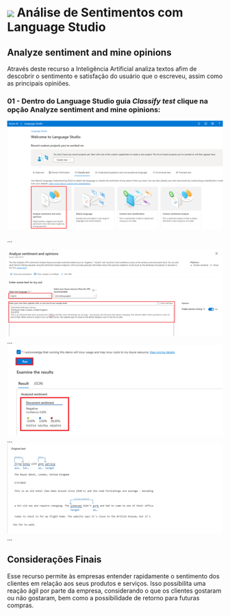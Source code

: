 <h1>
    <a href="https://www.dio.me/">
     <img align="center" width="60px" src="https://hermes.dio.me/lab_projects/badges/dc92e499-6ec6-4c82-af3f-00c40538ca80.png"></a>
    <span> 
Análise de Sentimentos com Language Studio </span>
</h1>

## Analyze sentiment and mine opinions
Através deste recurso a Inteligência Artificial analiza textos afim de descobrir o sentimento e satisfação do usuário que o escreveu, assim como as principais opiniões.

### 01 - Dentro do Language Studio guia *Classify test* clique na opção Analyze sentiment and mine opinions:   
<img src="img/01.png" width=""/> 

...

<img src="img/02.png" width=""/> 
...
<img src="img/03.png" width=""/> 
...
<img src="img/04.png" width=""/> 
...

## Considerações Finais  

Esse recurso permite às empresas entender rapidamente o sentimento dos clientes em relação aos seus produtos e serviços. Isso possibilita uma reação ágil por parte da empresa, considerando o que os clientes gostaram ou não gostaram, bem como a possibilidade de retorno para futuras compras.

